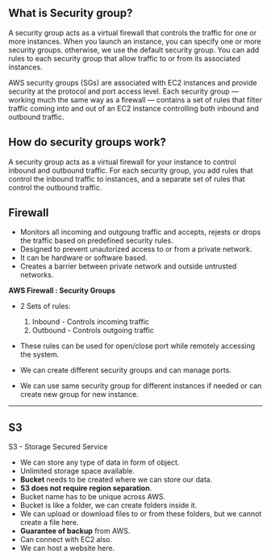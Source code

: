 ## What is Security group?

A security group acts as a virtual firewall that controls the traffic for one or more instances. When you launch an instance, you can specify one or more security 
groups. otherwise, we use the default security group. You can add rules to each security group that allow traffic to or from its associated instances.


AWS security groups (SGs) are associated with EC2 instances and provide security at the protocol and port access level. Each security group — working much the same 
way as a firewall — contains a set of rules that filter traffic coming into and out of an EC2 instance controlling both inbound and outbound traffic.


## How do security groups work?
A security group acts as a virtual firewall for your instance to control inbound and outbound traffic.
For each security group, you add rules that control the inbound traffic to instances, and a separate set of rules that control the outbound traffic.


## Firewall

- Monitors all incoming and outgoung traffic and accepts, rejests or drops the traffic based on predefined security rules.
- Designed to prevent unautorized access to or from a private network.
- It can be hardware or software based.
- Creates a barrier between private network and outside untrusted networks.


**AWS Firewall : Security Groups**

- 2 Sets of rules:
  1. Inbound	    - Controls incoming traffic 
  2. Outbound  - Controls outgoing traffic 

- These rules can be used for open/close port while remotely accessing the system.
- We can create different security groups and can manage ports.
- We can use same security group for different instances if needed or can create new group for new instance.


---
## S3 
S3 - Storage Secured Service
 
- We can store any type of data in form of object.
- Unlimited storage space available.
- **Bucket** needs to be created where we can store our data.
- **S3 does not require region separation**.
- Bucket name has to be unique across AWS.
- Bucket is like a folder, we can create folders inside it.
- We can upload or download files to or from these folders, but we cannot create a file here.
- **Guarantee of backup** from AWS.
- Can connect with EC2 also.
- We can host a website here.
